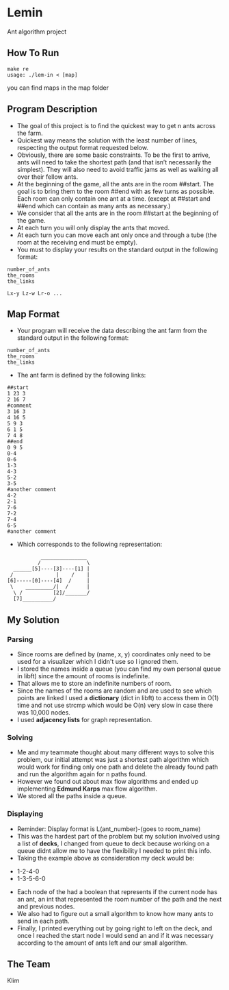 # Lemin
Ant algorithm project

## How To Run
```
make re  
usage: ./lem-in < [map]
```
you can find maps in the map folder

## Program Description
* The goal of this project is to find the quickest way to get n ants across the farm.
* Quickest way means the solution with the least number of lines, respecting the output format requested below.
* Obviously, there are some basic constraints. To be the first to arrive, ants will need to take the shortest path (and that isn’t necessarily the simplest). They will also need to avoid traffic jams as well as walking all over their fellow ants.
* At the beginning of the game, all the ants are in the room ##start. The goal is to bring them to the room ##end with as few turns as possible. Each room can only contain one ant at a time. (except at ##start and ##end which can contain as many ants as necessary.)
* We consider that all the ants are in the room ##start at the beginning of the game.
* At each turn you will only display the ants that moved.
* At each turn you can move each ant only once and through a tube (the room at the receiving end must be empty).
* You must to display your results on the standard output in the following format:
```
number_of_ants
the_rooms
the_links

Lx-y Lz-w Lr-o ...
```

## Map Format
* Your program will receive the data describing the ant farm from the standard output in the following format:
```
number_of_ants
the_rooms
the_links
```
* The ant farm is defined by the following links:
```
##start
1 23 3
2 16 7
#comment
3 16 3
4 16 5
5 9 3
6 1 5
7 4 8
##end
0 9 5
0-4
0-6
1-3
4-3
5-2
3-5
#another comment
4-2
2-1
7-6
7-2
7-4
6-5
#another comment
```
- Which corresponds to the following representation:
```
           _______________
          /               \ 
  ______[5]----[3]----[1] |
 /              |    /    |
[6]-----[0]----[4]  /     |
 \    _________/|  /      |
  \ /          [2]/_______/
  [7]__________/
```

## My Solution
### Parsing
* Since rooms are defined by (name, x, y) coordinates only need to be used for a visualizer which I didn't use so I ignored them.
* I stored the names inside a queue (you can find my own personal queue in libft) since the amount of rooms is indefinite.
* That allows me to store an indefinite numbers of room.
* Since the names of the rooms are random and are used to see which points are linked I used a **dictionary** (dict in libft) to access them in O(1) time and not use strcmp which would be O(n) very slow in case there was 10,000 nodes.
* I used **adjacency lists** for graph representation.
### Solving
* Me and my teammate thought about many different ways to solve this problem, our initial attempt was just a shortest path algorithm which would work for finding only one path and delete the already found path and run the algorithm again for n paths found.
* However we found out about max flow algorithms and ended up implementing **Edmund Karps** max flow algorithm.
* We stored all the paths inside a queue.
### Displaying
* Reminder: Display format is L(ant_number)-(goes to room_name)
* This was the hardest part of the problem but my solution involved using a list of **decks**, I changed from queue to deck because working on a queue didnt allow me to have the flexibility I needed to print this info.
* Taking the example above as consideration my deck would be:
- 1-2-4-0  
- 1-3-5-6-0  
* Each node of the had a boolean that represents if the current node has an ant, an int that represented the room number of the path and the next and previous nodes.
* We also had to figure out a small algorithm to know how many ants to send in each path.
* Finally, I printed everything out by going right to left on the deck, and once I reached the start node I would send an and if it was necessary according to the amount of ants left and our small algorithm.

## The Team
Klim
